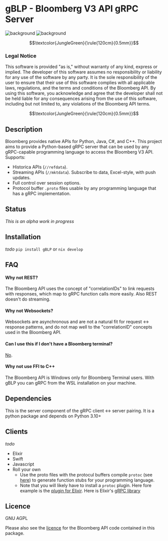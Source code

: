 # gBLP - Bloomberg V3 API gRPC Server

![background](images/finvids.gif#gh-dark-mode-only)
![background](images/finvids.gif#gh-light-mode-only)


$$\textcolor{JungleGreen}{\rule{120cm}{0.5mm}}$$
### Legal Notice
This software is provided "as is," without warranty of any kind, express or implied. The developer of this software assumes no responsibility or liability for any use of the software by any party. It is the sole responsibility of the user to ensure that their use of this software complies with all applicable laws, regulations, and the terms and conditions of the Bloomberg API. By using this software, you acknowledge and agree that the developer shall not be held liable for any consequences arising from the use of this software, including but not limited to, any violations of the Bloomberg API terms.

$$\textcolor{JungleGreen}{\rule{120cm}{0.5mm}}$$


## Description
Bloomberg provides native APIs for Python, Java, C#, and C++. This project aims to provide a Python-based gRPC server that can be used by any gRPC-capable programming language to access the Bloomberg V3 API. 
Supports:
* Historica APIs (`//refdata`).
* Streaming APIs (`//mktdata`). Subscribe to data, Excel-style, with push updates.  
* Full control over session options. 
* Protocol buffer `.proto` files usable by any programming language that has a gRPC implementation.

## Status
_This is an alpha work in progress_

## Installation
_todo_
`pip install gBLP` or
`nix develop`


## FAQ
#### Why not REST?
The Bloomberg API uses the concept of "correlationIDs" to link requests with responses, which map to gRPC function calls more easily. Also REST doesn't do streaming. 
#### Why not Websockets?
Websockets are asynchronous and are not a natural fit for request <-> response patterns, and do not map well to the "correlationID" concepts used in the Bloomberg API.
#### Can I use this if I don't have a Bloomberg terminal?
[No](https://stackoverflow.com/a/74503768/122792).
#### Why not use FFI to C++
The Bloomberg API is Windows only for Bloomberg Terminal users. With gBLP you can gRPC from the WSL installation on your machine. 



## Dependencies
This is the server component of the gRPC client <-> server pairing. It is a python package and depends on Python 3.10+

## Clients
_todo_
* Elixir
* Swift
* Javascript
* Roll your own
    * Use the proto files with the protocul buffers compile `protoc` (see [here](https://grpc.io/docs/protoc-installation/)) to generate function stubs for your programming language.
    * Note that you will likely have to install a `protoc` plugin. Here fore example is the [plugin for Elixir](https://github.com/brexhq/protobuf-elixir). Here is Elixir's [gRPC library](https://github.com/elixir-grpc/grpc)

## Licence
GNU AGPL

Please also see the [licence](https://github.com/vegabook/gBLP/blob/main/src/bbg_copyright.txt) for the Bloomberg API code contained in this package. 

 


